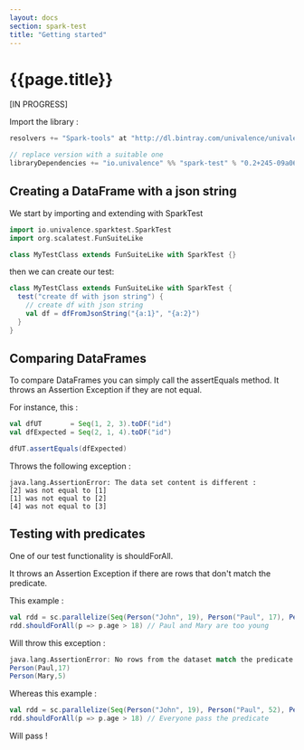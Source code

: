 ```yaml
---
layout: docs
section: spark-test
title: "Getting started"
---
```


# {{page.title}}

\[IN PROGRESS]

Import the library :
```scala
resolvers += "Spark-tools" at "http://dl.bintray.com/univalence/univalence-jvm"

// replace version with a suitable one
libraryDependencies += "io.univalence" %% "spark-test" % "0.2+245-09a064d9" % Test
```

## Creating a DataFrame with a json string

We start by importing and extending with SparkTest
```scala
import io.univalence.sparktest.SparkTest
import org.scalatest.FunSuiteLike

class MyTestClass extends FunSuiteLike with SparkTest {}
```

then we can create our test:
```scala
class MyTestClass extends FunSuiteLike with SparkTest {
  test("create df with json string") {
    // create df with json string
    val df = dfFromJsonString("{a:1}", "{a:2}")
  }
}
```

## Comparing DataFrames
To compare DataFrames you can simply call the assertEquals method. It throws an Assertion Exception if they are not equal.

For instance, this :
```scala
val dfUT       = Seq(1, 2, 3).toDF("id")
val dfExpected = Seq(2, 1, 4).toDF("id")

dfUT.assertEquals(dfExpected)
```
Throws the following exception :
```
java.lang.AssertionError: The data set content is different :
[2] was not equal to [1]
[1] was not equal to [2]
[4] was not equal to [3]
```

## Testing with predicates

One of our test functionality is shouldForAll.

It throws an Assertion Exception if there are rows that don't match the predicate.

This example :
```scala
val rdd = sc.parallelize(Seq(Person("John", 19), Person("Paul", 17), Person("Emilie", 25), Person("Mary", 5)))
rdd.shouldForAll(p => p.age > 18) // Paul and Mary are too young
```

Will throw this exception :
```scala
java.lang.AssertionError: No rows from the dataset match the predicate. Rows not matching the predicate :
Person(Paul,17) 
Person(Mary,5)
```

Whereas this example :
```scala
val rdd = sc.parallelize(Seq(Person("John", 19), Person("Paul", 52), Person("Emilie", 25), Person("Mary", 83)))
rdd.shouldForAll(p => p.age > 18) // Everyone pass the predicate
```
Will pass !
